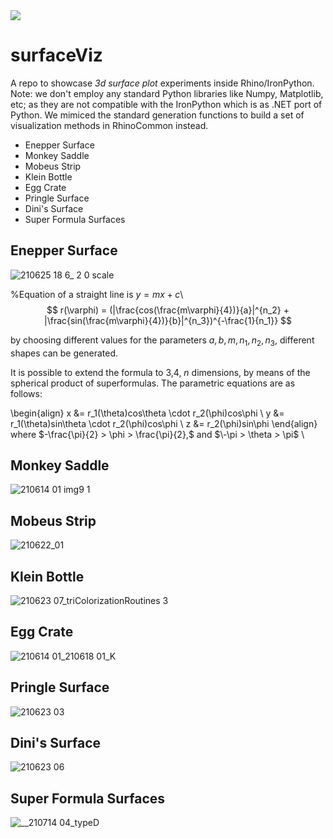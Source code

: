<img src="https://render.githubusercontent.com/render/math?math=e^{i \pi} = -1">

# surfaceViz
A repo to showcase _3d surface plot_ experiments inside Rhino/IronPython. Note: we don't employ any standard Python libraries like Numpy, Matplotlib, etc; as they are not compatible with the IronPython which is as .NET port of Python. We mimiced the standard generation functions to build a set of visualization methods in RhinoCommon instead.

- Enepper Surface
- Monkey Saddle 
- Mobeus Strip
- Klein Bottle
- Egg Crate
- Pringle Surface
- Dini's Surface
- Super Formula Surfaces


## Enepper Surface
![210625 18 6_ 2 0 scale](https://user-images.githubusercontent.com/6398561/145767247-bce844ce-658b-47ab-8060-0384c6439a91.jpg)



%Equation of a straight line is $y= mx + c$\\
$$
r(\varphi) = (|\frac{cos(\frac{m\varphi}{4})}{a}|^{n_2} + |\frac{sin(\frac{m\varphi}{4})}{b}|^{n_3})^{-\frac{1}{n_1}}
$$

by choosing different values for the parameters $a,b,m,n_1,n_2,n_3$, different shapes can be generated.

It is possible to extend the formula to 3,4, $n$ dimensions, by means of the spherical product of superformulas.
The parametric equations are as follows:

\begin{align}
x &= r_1(\theta)cos\theta \cdot r_2(\phi)cos\phi \\
y &= r_1(\theta)sin\theta \cdot r_2(\phi)cos\phi \\
z &= r_2(\phi)sin\phi
\end{align}
where $-\frac{\pi}{2} > \phi > \frac{\pi}{2},$ and $\-\pi > \theta > \pi$ \\


## Monkey Saddle 

![210614 01 img9 1](https://user-images.githubusercontent.com/6398561/145766916-029f94cc-10ad-4060-afe2-472116c45d47.jpg)

## Mobeus Strip
![210622_01](https://user-images.githubusercontent.com/6398561/145766822-242bbfb8-ae64-4a5f-8f6f-ee79073a6e63.jpg)

## Klein Bottle
![210623 07_triColorizationRoutines 3](https://user-images.githubusercontent.com/6398561/145766988-f96e01f6-fa52-47dd-a5f3-f439497786a4.jpg)

## Egg Crate

![210614 01_210618 01_K](https://user-images.githubusercontent.com/6398561/145766874-24fcfc4b-d140-4782-896f-a427c20d53e6.jpg)

## Pringle Surface

![210623 03](https://user-images.githubusercontent.com/6398561/145766772-27834841-5d17-4e2f-9b3e-d34d53b025e2.jpg)

## Dini's Surface
![210623 06](https://user-images.githubusercontent.com/6398561/145766700-92816276-f3cf-4f51-9780-9a45b8fcf425.jpg)

## Super Formula Surfaces

![__210714 04_typeD](https://user-images.githubusercontent.com/6398561/145766254-513d5073-6f0e-4eed-b591-b5236f389e0b.jpg)


